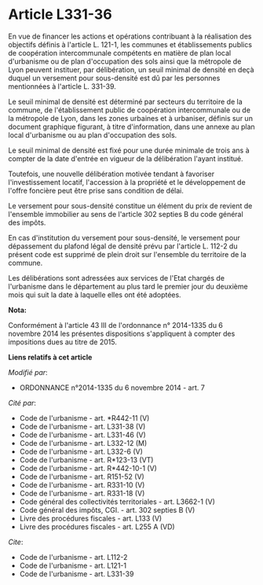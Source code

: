 # Article L331-36

En vue de financer les actions et opérations contribuant à la réalisation des objectifs définis à l'article L. 121-1, les
communes et établissements publics de coopération intercommunale compétents en matière de plan local d'urbanisme ou de plan
d'occupation des sols ainsi que la métropole de Lyon peuvent instituer, par délibération, un seuil minimal de densité en deçà
duquel un versement pour sous-densité est dû par les personnes mentionnées à l'article L. 331-39. 

Le seuil minimal de densité est déterminé par secteurs du territoire de la commune, de l'établissement public de coopération
intercommunale ou de la métropole de Lyon, dans les zones urbaines et à urbaniser, définis sur un document graphique
figurant, à titre d'information, dans une annexe au plan local d'urbanisme ou au plan d'occupation des sols. 

Le seuil minimal de densité est fixé pour une durée minimale de trois ans à compter de la date d'entrée en vigueur de la
délibération l'ayant institué. 

Toutefois, une nouvelle délibération motivée tendant à favoriser l'investissement locatif, l'accession à la propriété et le
développement de l'offre foncière peut être prise sans condition de délai. 

Le versement pour sous-densité constitue un élément du prix de revient de l'ensemble immobilier au sens de l'article 302
septies B du code général des impôts. 

En cas d'institution du versement pour sous-densité, le versement pour dépassement du plafond légal de densité prévu par
l'article L. 112-2 du présent code est supprimé de plein droit sur l'ensemble du territoire de la commune. 

Les délibérations sont adressées aux services de l'Etat chargés de l'urbanisme dans le département au plus tard le premier
jour du deuxième mois qui suit la date à laquelle elles ont été adoptées.

**Nota:**

Conformément à l'article 43 III de l'ordonnance n° 2014-1335 du 6 novembre 2014 les présentes dispositions s'appliquent à
compter des impositions dues au titre de 2015.

**Liens relatifs à cet article**

_Modifié par_:

  - ORDONNANCE n°2014-1335 du 6 novembre 2014 - art. 7

_Cité par_:

  - Code de l'urbanisme - art. *R442-11 (V)
  - Code de l'urbanisme - art. L331-38 (V)
  - Code de l'urbanisme - art. L331-46 (V)
  - Code de l'urbanisme - art. L332-12 (M)
  - Code de l'urbanisme - art. L332-6 (V)
  - Code de l'urbanisme - art. R*123-13 (VT)
  - Code de l'urbanisme - art. R*442-10-1 (V)
  - Code de l'urbanisme - art. R151-52 (V)
  - Code de l'urbanisme - art. R331-10 (V)
  - Code de l'urbanisme - art. R331-18 (V)
  - Code général des collectivités territoriales - art. L3662-1 (V)
  - Code général des impôts, CGI. - art. 302 septies B (V)
  - Livre des procédures fiscales - art. L133 (V)
  - Livre des procédures fiscales - art. L255 A (VD)

_Cite_:

  - Code de l'urbanisme - art. L112-2
  - Code de l'urbanisme - art. L121-1
  - Code de l'urbanisme - art. L331-39
